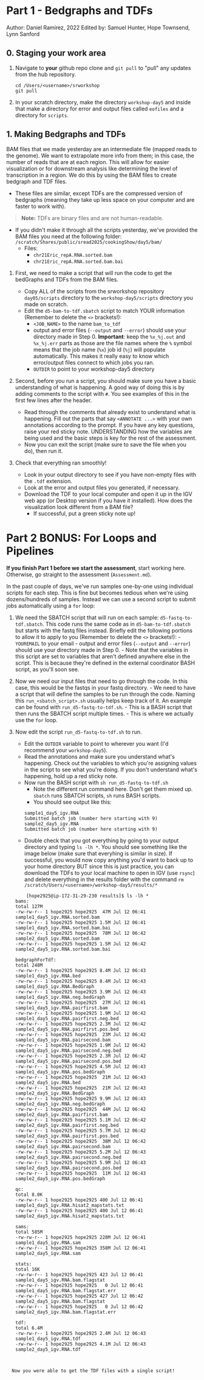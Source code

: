# Part 1 - Bedgraphs and TDFs
Author: Daniel Ramírez, 2022
Edited by: Samuel Hunter, Hope Townsend, Lynn Sanford

## 0. Staging your work area
1. Navigate to **your** github repo clone and `git pull` to "pull" any updates from the hub repository.
	```
	cd /Users/<username>/srworkshop
	git pull
	```

2. In your scratch directory, make the directory `workshop-day5` and inside that make a directory for error and output files called `eofiles` and a directory for `scripts`.

## 1. Making Bedgraphs and TDFs
BAM files that we made yesterday are an intermediate file (mapped reads to the genome). We want to extrapolate more info from them; in this case, the number of reads that are at each region. This will allow for easier visualization or for downstream analysis like determining the level of transcription in a region. We do this by using the BAM files to create bedgraph and TDF files.

- These files are similar, except TDFs are the compressed version of bedgraphs (meaning they take up less space on your computer and are faster to work with).
>**Note:** TDFs are binary files and are not human-readable.
- If you didn't make it through all the scripts yesterday, we've provided the BAM files you need at the following folder: `/scratch/Shares/public/sread2025/cookingShow/day5/bam/`
	- Files:
	    - `chr21Eric_repA.RNA.sorted.bam`
	    - `chr21Eric_repA.RNA.sorted.bam.bai`

1. First, we need to make a script that will run the code to get the bedGraphs and TDFs from the BAM files.
	- Copy ALL of the scripts from the srworkshop repository `day05/scripts` directory to the `workshop-day5/scripts` directory you made on scratch. 
	- Edit the `d5-bam-to-tdf.sbatch` script to match YOUR information (Remember to delete the `<>` brackets!):
        - `<JOB_NAME>` to the name `bam_to_tdf`
	    - output and error files (`--output` and `--error`) should use your directory made in Step 0. **Important**: keep the `%x_%j.out` and `%x_%j.err` parts as those are the file names where the `%` symbol means that the job name (`%x`) job id (`%j`) will populate automatically. This makes it really easy to know which error/output files connect to which jobs you ran.
	    - `OUTDIR` to point to your workshop-day5 directory

3. Second, before you run a script, you should make sure you have a basic understanding of what is happening. A good way of doing this is by adding comments to the script with `#`. You see examples of this in the first few lines after the header.
	- Read through the comments that already exist to understand what is happening. Fill out the parts that say `<ANNOTATE ...>` with your own annotations according to the prompt. If you have any key questions, raise your red sticky note. UNDERSTANDING how the variables are being used and the basic steps is key for the rest of the assessment.
	- Now you can exit the script (make sure to save the file when you do), then run it.
    
5. Check that everything ran smoothly!
    - Look in your output directory to see if you have non-empty files with the `.tdf` extension.
	- Look at the error and output files you generated, if necessary.
    - Download the TDF to your local computer and open it up in the IGV web app (or Desktop version if you have it installed). How does the visualization look different from a BAM file?
		- If successful, put a green sticky note up!

    
# Part 2 BONUS: For Loops and Pipelines
**If you finish Part 1 before we start the assessment**, start working here. Otherwise, go straight to the assessment (`Assessment.md`).

In the past couple of days, we've run samples one-by-one using individual scripts for each step. This is fine but becomes tedious when we're using dozens/hundreds of samples. Instead we can use a second script to submit jobs automatically using a `for` loop:

1. We need the SBATCH script that will run on each sample: `d5-fastq-to-tdf.sbatch`. This code runs the same code as in `d5-bam-to-tdf.sbatch` but starts with the fastq files instead. Briefly edit the following portions to allow it to apply to you (Remember to delete the `<>` brackets!):
	    - `YOUREMAIL` to your email
        - output and error files (`--output` and `--error`) should use your directory made in Step 0.
		- Note that the variables in this script are set to variables that aren't defined anywhere else in the script. This is because they're defined in the external coordinator BASH script, as you'll soon see.
2. Now we need our input files that need to go through the code. In this case, this would be the fastqs in your fastq directory.
        - We need to have a script that will define the samples to be run through the code. Naming this `run_<sbatch_script>.sh` usually helps keep track of it. An example can be found with `run_d5-fastq-to-tdf.sh`.
		- This is a BASH script that then runs the SBATCH script multiple times.
	    - This is where we actually use the `for` loop.
3. Now edit the script `run_d5-fastq-to-tdf.sh` to run. 
    - Edit the `OUTDIR` variable to point to wherever you want (I'd recommend your `workshop-day5`).
    - Read the annotations and make sure you understand what's happening. Check out the variables to which you're assigning values in the script to see what you're doing. If you don't understand what's happening, hold up a red sticky note.
    - Now run the BASH script with `sh run_d5-fastq-to-tdf.sh`
	    - Note the different run command here. Don't get them mixed up. `sbatch` runs SBATCH scripts, `sh` runs BASH scripts.
        - You should see output like this:
	    ```
	    sample1_day5_igv.RNA
	    Submitted batch job (number here starting with 9)
	    sample2_day5_igv.RNA
	    Submitted batch job (number here starting with 9)
	    ```
	- Double check that you got everything by going to your output directory and typing `ls -lh *`. You should see something like the image below (make sure that everyhing is similar in size). If successful, you would now copy anything you'd want to back up to your home directory BUT since this is just practice, you can download the TDFs to your local machine to open in IGV (use `rsync`) and delete everything in the results folder with the command `rm /scratch/Users/<username>/workshop-day5/results/*`

	```
		[hope2925@ip-172-31-29-230 results]$ ls -lh *
	bams:
	total 127M
	-rw-rw-r-- 1 hope2925 hope2925  47M Jul 12 06:41 sample1_day5_igv.RNA.sorted.bam
	-rw-rw-r-- 1 hope2925 hope2925 1.5M Jul 12 06:41 sample1_day5_igv.RNA.sorted.bam.bai
	-rw-rw-r-- 1 hope2925 hope2925  78M Jul 12 06:42 sample2_day5_igv.RNA.sorted.bam
	-rw-rw-r-- 1 hope2925 hope2925 1.5M Jul 12 06:42 sample2_day5_igv.RNA.sorted.bam.bai

	bedgraphForTdf:
	total 248M
	-rw-rw-r-- 1 hope2925 hope2925 8.4M Jul 12 06:43 sample1_day5_igv.RNA.bed
	-rw-rw-r-- 1 hope2925 hope2925 8.4M Jul 12 06:43 sample1_day5_igv.RNA.BedGraph
	-rw-rw-r-- 1 hope2925 hope2925 3.9M Jul 12 06:43 sample1_day5_igv.RNA.neg.bedGraph
	-rw-rw-r-- 1 hope2925 hope2925  27M Jul 12 06:41 sample1_day5_igv.RNA.pairfirst.bam
	-rw-rw-r-- 1 hope2925 hope2925 1.9M Jul 12 06:42 sample1_day5_igv.RNA.pairfirst.neg.bed
	-rw-rw-r-- 1 hope2925 hope2925 2.3M Jul 12 06:42 sample1_day5_igv.RNA.pairfirst.pos.bed
	-rw-rw-r-- 1 hope2925 hope2925  23M Jul 12 06:42 sample1_day5_igv.RNA.pairsecond.bam
	-rw-rw-r-- 1 hope2925 hope2925 1.9M Jul 12 06:42 sample1_day5_igv.RNA.pairsecond.neg.bed
	-rw-rw-r-- 1 hope2925 hope2925 2.3M Jul 12 06:42 sample1_day5_igv.RNA.pairsecond.pos.bed
	-rw-rw-r-- 1 hope2925 hope2925 4.5M Jul 12 06:43 sample1_day5_igv.RNA.pos.bedGraph
	-rw-rw-r-- 1 hope2925 hope2925  21M Jul 12 06:43 sample2_day5_igv.RNA.bed
	-rw-rw-r-- 1 hope2925 hope2925  21M Jul 12 06:43 sample2_day5_igv.RNA.BedGraph
	-rw-rw-r-- 1 hope2925 hope2925 9.9M Jul 12 06:43 sample2_day5_igv.RNA.neg.bedGraph
	-rw-rw-r-- 1 hope2925 hope2925  44M Jul 12 06:42 sample2_day5_igv.RNA.pairfirst.bam
	-rw-rw-r-- 1 hope2925 hope2925 5.1M Jul 12 06:42 sample2_day5_igv.RNA.pairfirst.neg.bed
	-rw-rw-r-- 1 hope2925 hope2925 5.7M Jul 12 06:42 sample2_day5_igv.RNA.pairfirst.pos.bed
	-rw-rw-r-- 1 hope2925 hope2925  38M Jul 12 06:42 sample2_day5_igv.RNA.pairsecond.bam
	-rw-rw-r-- 1 hope2925 hope2925 5.2M Jul 12 06:43 sample2_day5_igv.RNA.pairsecond.neg.bed
	-rw-rw-r-- 1 hope2925 hope2925 5.9M Jul 12 06:43 sample2_day5_igv.RNA.pairsecond.pos.bed
	-rw-rw-r-- 1 hope2925 hope2925  11M Jul 12 06:43 sample2_day5_igv.RNA.pos.bedGraph

	qc:
	total 8.0K
	-rw-rw-r-- 1 hope2925 hope2925 400 Jul 12 06:41 sample1_day5_igv.RNA.hisat2_mapstats.txt
	-rw-rw-r-- 1 hope2925 hope2925 400 Jul 12 06:41 sample2_day5_igv.RNA.hisat2_mapstats.txt

	sams:
	total 585M
	-rw-rw-r-- 1 hope2925 hope2925 228M Jul 12 06:41 sample1_day5_igv.RNA.sam
	-rw-rw-r-- 1 hope2925 hope2925 358M Jul 12 06:41 sample2_day5_igv.RNA.sam

	stats:
	total 16K
	-rw-rw-r-- 1 hope2925 hope2925 423 Jul 12 06:41 sample1_day5_igv.RNA.bam.flagstat
	-rw-rw-r-- 1 hope2925 hope2925   0 Jul 12 06:41 sample1_day5_igv.RNA.bam.flagstat.err
	-rw-rw-r-- 1 hope2925 hope2925 427 Jul 12 06:42 sample2_day5_igv.RNA.bam.flagstat
	-rw-rw-r-- 1 hope2925 hope2925   0 Jul 12 06:42 sample2_day5_igv.RNA.bam.flagstat.err

	tdf:
	total 6.4M
	-rw-rw-r-- 1 hope2925 hope2925 2.4M Jul 12 06:43 sample1_day5_igv.RNA.tdf
	-rw-rw-r-- 1 hope2925 hope2925 4.1M Jul 12 06:43 sample2_day5_igv.RNA.tdf	
  ```


	Now you were able to get the TDF files with a single script!

